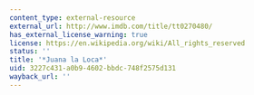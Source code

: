 ```yaml
---
content_type: external-resource
external_url: http://www.imdb.com/title/tt0270480/
has_external_license_warning: true
license: https://en.wikipedia.org/wiki/All_rights_reserved
status: ''
title: '*Juana la Loca*'
uid: 3227c431-a0b9-4602-bbdc-748f2575d131
wayback_url: ''
---
```

